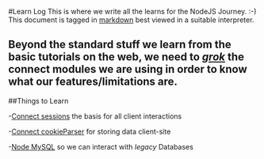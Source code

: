 #Learn Log
This is where we write all the learns for the NodeJS Journey. :-)
This document is tagged in [markdown](http://en.wikipedia.org/wiki/Markdown) best viewed in a suitable interpreter.

Beyond the standard stuff we learn from the basic tutorials on the web, we need to [*grok*](http://en.wikipedia.org/wiki/Grok) the connect modules we are using in order to know what our features/limitations are.
---

##Things to Learn

-[Connect sessions](http://senchalabs.github.com/connect/middleware-session.html) the basis for all client interactions

-[Connect cookieParser](http://senchalabs.github.com/connect/middleware-cookieParser.html) for storing data client-site

-[Node MySQL](https://github.com/felixge/node-mysql) so we can interact with *legacy* Databases
